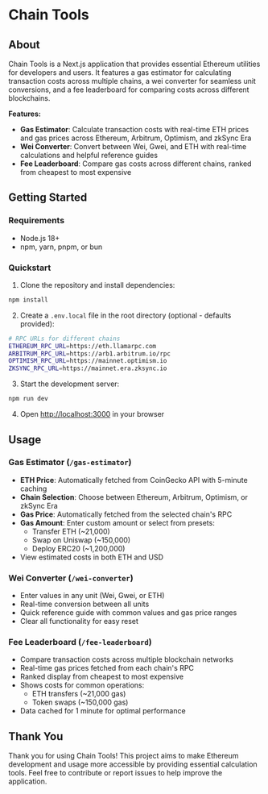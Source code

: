 # Chain Tools

## About

Chain Tools is a Next.js application that provides essential Ethereum utilities for developers and users. It features a gas estimator for calculating transaction costs across multiple chains, a wei converter for seamless unit conversions, and a fee leaderboard for comparing costs across different blockchains.

**Features:**
- **Gas Estimator**: Calculate transaction costs with real-time ETH prices and gas prices across Ethereum, Arbitrum, Optimism, and zkSync Era
- **Wei Converter**: Convert between Wei, Gwei, and ETH with real-time calculations and helpful reference guides
- **Fee Leaderboard**: Compare gas costs across different chains, ranked from cheapest to most expensive

## Getting Started

### Requirements

- Node.js 18+ 
- npm, yarn, pnpm, or bun

### Quickstart

1. Clone the repository and install dependencies:
```bash
npm install
```

2. Create a `.env.local` file in the root directory (optional - defaults provided):
```bash
# RPC URLs for different chains
ETHEREUM_RPC_URL=https://eth.llamarpc.com
ARBITRUM_RPC_URL=https://arb1.arbitrum.io/rpc
OPTIMISM_RPC_URL=https://mainnet.optimism.io
ZKSYNC_RPC_URL=https://mainnet.era.zksync.io
```

3. Start the development server:
```bash
npm run dev
```

4. Open [http://localhost:3000](http://localhost:3000) in your browser

## Usage

### Gas Estimator (`/gas-estimator`)
- **ETH Price**: Automatically fetched from CoinGecko API with 5-minute caching
- **Chain Selection**: Choose between Ethereum, Arbitrum, Optimism, or zkSync Era
- **Gas Price**: Automatically fetched from the selected chain's RPC
- **Gas Amount**: Enter custom amount or select from presets:
  - Transfer ETH (~21,000)
  - Swap on Uniswap (~150,000)
  - Deploy ERC20 (~1,200,000)
- View estimated costs in both ETH and USD

### Wei Converter (`/wei-converter`)
- Enter values in any unit (Wei, Gwei, or ETH)
- Real-time conversion between all units
- Quick reference guide with common values and gas price ranges
- Clear all functionality for easy reset

### Fee Leaderboard (`/fee-leaderboard`)
- Compare transaction costs across multiple blockchain networks
- Real-time gas prices fetched from each chain's RPC
- Ranked display from cheapest to most expensive
- Shows costs for common operations:
  - ETH transfers (~21,000 gas)
  - Token swaps (~150,000 gas)
- Data cached for 1 minute for optimal performance

## Thank You

Thank you for using Chain Tools! This project aims to make Ethereum development and usage more accessible by providing essential calculation tools. Feel free to contribute or report issues to help improve the application.
